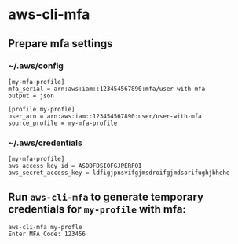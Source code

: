 # aws-cli-mfa

## Prepare mfa settings

### ~/.aws/config

```
[my-mfa-profile]
mfa_serial = arn:aws:iam::123454567890:mfa/user-with-mfa
output = json

[profile my-profle]
user_arn = arn:aws:iam::123454567890:user/user-with-mfa
source_profile = my-mfa-profile
```


### ~/.aws/credentials

```
[my-mfa-profile]
aws_access_key_id = ASDDFDSIOFGJPERFOI
aws_secret_access_key = ldfigjpnsvifgjmsdroifgjmdsorifughjbhehe
```

## Run `aws-cli-mfa` to generate temporary credentials for `my-profile` with mfa:

```
aws-cli-mfa my-profle
Enter MFA Code: 123456
```